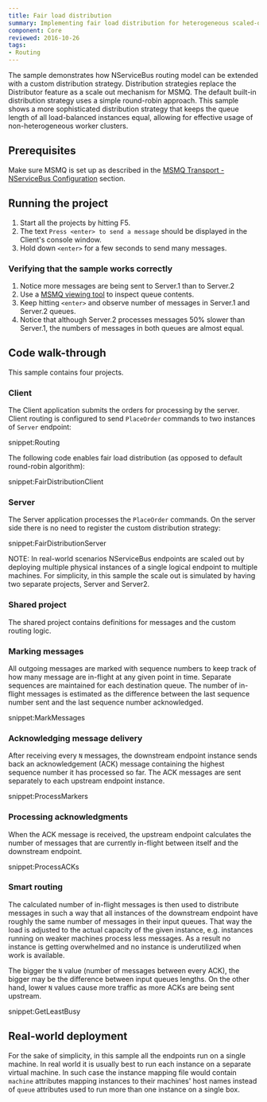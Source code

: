 ```yaml
---
title: Fair load distribution
summary: Implementing fair load distribution for heterogeneous scaled-out endpoints
component: Core
reviewed: 2016-10-26
tags:
- Routing
---
```


The sample demonstrates how NServiceBus routing model can be extended with a custom distribution strategy. Distribution strategies replace the Distributor feature as a scale out mechanism for MSMQ. The default built-in distribution strategy uses a simple round-robin approach. This sample shows a more sophisticated distribution strategy that keeps the queue length of all load-balanced instances equal, allowing for effective usage of non-heterogeneous worker clusters.


## Prerequisites

Make sure MSMQ is set up as described in the [MSMQ Transport - NServiceBus Configuration](/nservicebus/msmq/#nservicebus-configuration) section.


## Running the project

 1. Start all the projects by hitting F5.
 1. The text `Press <enter> to send a message` should be displayed in the Client's console window.
 1. Hold down `<enter>` for a few seconds to send many messages.


### Verifying that the sample works correctly

 1. Notice more messages are being sent to Server.1 than to Server.2
 1. Use a [MSMQ viewing tool](/nservicebus/msmq/viewing-message-content-in-msmq.md) to inspect queue contents.
 1. Keep hitting `<enter>` and observe number of messages in Server.1 and Server.2 queues.
 1. Notice that although Server.2 processes messages 50% slower than Server.1, the numbers of messages in both queues are almost equal.


## Code walk-through

This sample contains four projects.


### Client

The Client application submits the orders for processing by the server. Client routing is configured to send `PlaceOrder` commands to two instances of `Server` endpoint:

snippet:Routing

The following code enables fair load distribution (as opposed to default round-robin algorithm):

snippet:FairDistributionClient


### Server

The Server application processes the `PlaceOrder` commands. On the server side there is no need to register the custom distribution strategy:

snippet:FairDistributionServer

NOTE: In real-world scenarios NServiceBus endpoints are scaled out by deploying multiple physical instances of a single logical endpoint to multiple machines. For simplicity, in this sample the scale out is simulated by having two separate projects, Server and Server2.


### Shared project

The shared project contains definitions for messages and the custom routing logic.


### Marking messages

All outgoing messages are marked with sequence numbers to keep track of how many message are in-flight at any given point in time. Separate sequences are maintained for each destination queue. The number of in-flight messages is estimated as the difference between the last sequence number sent and the last sequence number acknowledged.

snippet:MarkMessages


### Acknowledging message delivery

After receiving every `N` messages, the downstream endpoint instance sends back an acknowledgement (ACK) message containing the highest sequence number it has processed so far. The ACK messages are sent separately to each upstream endpoint instance.

snippet:ProcessMarkers


### Processing acknowledgments

When the ACK message is received, the upstream endpoint calculates the number of messages that are currently in-flight between itself and the downstream endpoint.

snippet:ProcessACKs


### Smart routing

The calculated number of in-flight messages is then used to distribute messages in such a way that all instances of the downstream endpoint have roughly the same number of messages in their input queues. That way the load is adjusted to the actual capacity of the given instance, e.g. instances running on weaker machines process less messages. As a result no instance is getting overwhelmed and no instance is underutilized when work is available.

The bigger the `N` value (number of messages between every ACK), the bigger may be the difference between input queues lengths. On the other hand, lower `N` values cause more traffic as more ACKs are being sent upstream.    

snippet:GetLeastBusy


## Real-world deployment

For the sake of simplicity, in this sample all the endpoints run on a single machine. In real world it is usually best to run each instance on a separate virtual machine. In such case the instance mapping file would contain `machine` attributes mapping instances to their machines' host names instead of `queue` attributes used to run more than one instance on a single box.
